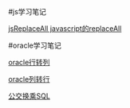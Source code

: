 #js学习笔记

[jsReplaceAll javascript的replaceAll](https://github.com/hbyuan/study/tree/master/js/replaceAll)


#oracle学习笔记

[oracle行转列](https://github.com/hbyuan/study/tree/master/oracle/pivot)

[oracle列转行](https://github.com/hbyuan/study/tree/master/oracle/unpivot)

[公交换乘SQL](https://github.com/hbyuan/study/tree/master/oracle/busline)